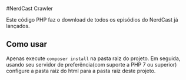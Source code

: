 #NerdCast Crawler

Este código PHP faz o download de todos os episódios do NerdCast já lançados.

## Como usar

Apenas execute `composer install` na pasta raiz do projeto.
Em seguida, usando seu servidor de preferência(com suporte a PHP 7 ou superior) configure a pasta raiz do html para a pasta raiz deste projeto.